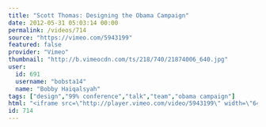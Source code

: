 ```yaml
---
title: "Scott Thomas: Designing the Obama Campaign"
date: 2012-05-31 05:03:14 00:00
permalink: /videos/714
source: "https://vimeo.com/5943199"
featured: false
provider: "Vimeo"
thumbnail: "http://b.vimeocdn.com/ts/218/740/21874006_640.jpg"
user:
  id: 691
  username: "bobsta14"
  name: "Bobby Haiqalsyah"
tags: ["design","99% conference","talk","team","obama campaign"]
html: "<iframe src=\"http://player.vimeo.com/video/5943199\" width=\"640\" height=\"480\" frameborder=\"0\" webkitAllowFullScreen mozallowfullscreen allowFullScreen></iframe>"
id: 714
---
```


